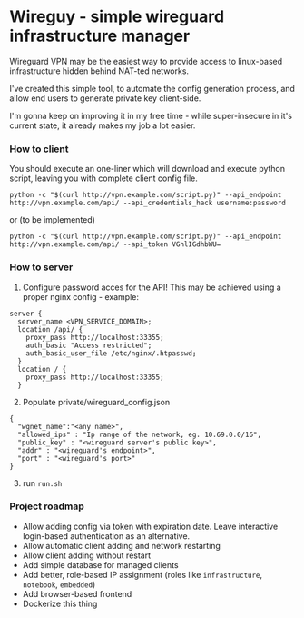 # Wireguy - simple wireguard infrastructure manager

Wireguard VPN may be the easiest way to provide access to linux-based infrastructure hidden behind NAT-ted networks.

I've created this simple tool, to automate the config generation process, and allow end users to generate private key client-side.

I'm gonna keep on improving it in my free time - while super-insecure in it's current state, it already makes my job a lot easier.

### How to client

You should execute an one-liner which will download and execute python script, leaving you with complete client config file.

`python -c "$(curl http://vpn.example.com/script.py)" --api_endpoint http://vpn.example.com/api/ --api_credentials_hack username:password`

or (to be implemented)

`python -c "$(curl http://vpn.example.com/script.py)" --api_endpoint http://vpn.example.com/api/ --api_token VGhlIGdhbWU=`


### How to server

1. Configure password acces for the API! This may be achieved using a proper nginx config - example:
```
server {
  server_name <VPN_SERVICE_DOMAIN>;
  location /api/ {
    proxy_pass http://localhost:33355; 
    auth_basic "Access restricted";
    auth_basic_user_file /etc/nginx/.htpasswd;
  }
  location / {
    proxy_pass http://localhost:33355; 
  }
```

2. Populate private/wireguard_config.json

```
{
  "wgnet_name":"<any name>",
  "allowed_ips" : "Ip range of the network, eg. 10.69.0.0/16",
  "public_key" : "<wireguard server's public key>",
  "addr" : "<wireguard's endpoint>",
  "port" : "<wireguard's port>"
}
```

3. run `run.sh`


### Project roadmap

* Allow adding config via token with expiration date. Leave interactive login-based authentication as an alternative.
* Allow automatic client adding and network restarting
* Allow client adding without restart
* Add simple database for managed clients
* Add better, role-based IP assignment (roles like `infrastructure`, `notebook`, `embedded`)
* Add browser-based frontend
* Dockerize this thing
